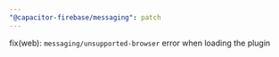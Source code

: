 ```yaml
---
"@capacitor-firebase/messaging": patch
---
```


fix(web): `messaging/unsupported-browser` error when loading the plugin
